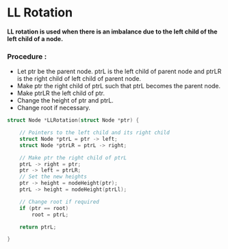 # LL Rotation

**LL rotation is used when there is an imbalance due to the left child of the left child of a node.** 

### Procedure :

* Let ptr be the parent node. ptrL is the left child of parent node and ptrLR is the right child of left child of parent node.
* Make ptr the right child of ptrL such that ptrL becomes the parent node.
* Make ptrLR the left child of ptr. 
* Change the height of ptr and ptrL.
* Change root if necessary.

```c
struct Node *LLRotation(struct Node *ptr) {

	// Pointers to the left child and its right child
	struct Node *ptrL = ptr -> left;
	struct Node *ptrLR = ptrL -> right;

	// Make ptr the right child of ptrL
	ptrL -> right = ptr;
	ptr -> left = ptrLR;
	// Set the new heights
	ptr -> height = nodeHeight(ptr);
	ptrL -> height = nodeHeight(ptrLl);

	// Change root if required
	if (ptr == root) 
		root = ptrL;

	return ptrL;

}
```

